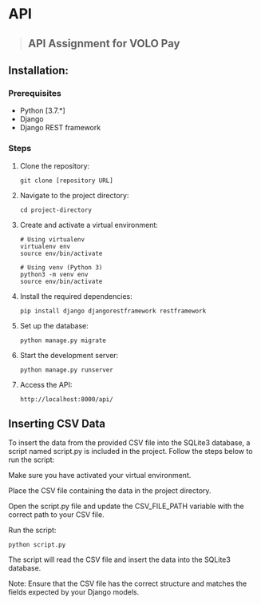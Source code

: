 # API 

>## API Assignment for VOLO Pay

## Installation:

### Prerequisites
- Python [3.7.*]
- Django 
- Django REST framework 

### Steps
1. Clone the repository:
   ```shell
   git clone [repository URL]
   ```

2. Navigate to the project directory:
   ```shell
   cd project-directory
   ```

3. Create and activate a virtual environment:
   ```shell
   # Using virtualenv
   virtualenv env
   source env/bin/activate

   # Using venv (Python 3)
   python3 -m venv env
   source env/bin/activate
   ```

4. Install the required dependencies:
   ```shell
   pip install django djangorestframework restframework
   ```

5. Set up the database:
   ```shell
   python manage.py migrate
   ```

6. Start the development server:
   ```shell
   python manage.py runserver
   ```

7. Access the API:
   ```
   http://localhost:8000/api/
   ```

## Inserting CSV Data
To insert the data from the provided CSV file into the SQLite3 database, a script named script.py is included in the project. Follow the steps below to run the script:

Make sure you have activated your virtual environment.

Place the CSV file containing the data in the project directory.

Open the script.py file and update the CSV_FILE_PATH variable with the correct path to your CSV file.

Run the script:


```
python script.py
```

The script will read the CSV file and insert the data into the SQLite3 database.

Note: Ensure that the CSV file has the correct structure and matches the fields expected by your Django models.


